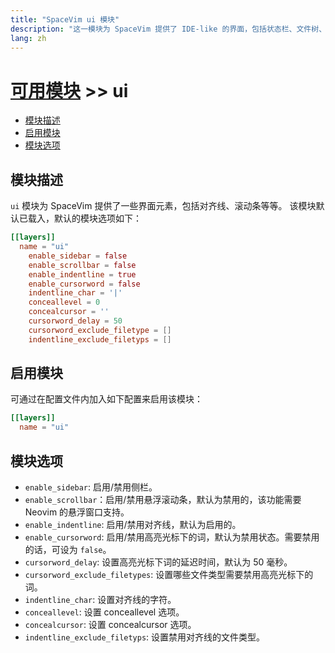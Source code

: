 ```yaml
---
title: "SpaceVim ui 模块"
description: "这一模块为 SpaceVim 提供了 IDE-like 的界面，包括状态栏、文件树、语法树等等特性。"
lang: zh
---
```


# [可用模块](../) >> ui

<!-- vim-markdown-toc GFM -->

- [模块描述](#模块描述)
- [启用模块](#启用模块)
- [模块选项](#模块选项)

<!-- vim-markdown-toc -->

## 模块描述

`ui` 模块为 SpaceVim 提供了一些界面元素，包括对齐线、滚动条等等。
该模块默认已载入，默认的模块选项如下：

```toml
[[layers]]
  name = "ui"
    enable_sidebar = false
    enable_scrollbar = false
    enable_indentline = true
    enable_cursorword = false
    indentline_char = '|'
    conceallevel = 0
    concealcursor = ''
    cursorword_delay = 50
    cursorword_exclude_filetype = []
    indentline_exclude_filetyps = []
```

## 启用模块

可通过在配置文件内加入如下配置来启用该模块：

```toml
[[layers]]
  name = "ui"
```

## 模块选项

- `enable_sidebar`: 启用/禁用侧栏。
- `enable_scrollbar`：启用/禁用悬浮滚动条，默认为禁用的，该功能需要 Neovim 的悬浮窗口支持。
- `enable_indentline`: 启用/禁用对齐线，默认为启用的。
- `enable_cursorword`: 启用/禁用高亮光标下的词，默认为禁用状态。需要禁用的话，可设为 `false`。
- `cursorword_delay`: 设置高亮光标下词的延迟时间，默认为 50 毫秒。
- `cursorword_exclude_filetypes`: 设置哪些文件类型需要禁用高亮光标下的词。
- `indentline_char`: 设置对齐线的字符。
- `conceallevel`: 设置 conceallevel 选项。
- `concealcursor`: 设置 concealcursor 选项。
- `indentline_exclude_filetyps`: 设置禁用对齐线的文件类型。
